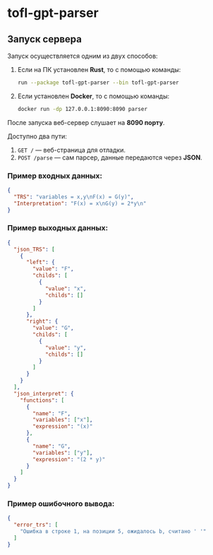 # tofl-gpt-parser

## Запуск сервера

Запуск осуществляется одним из двух способов:

1. Если на ПК установлен **Rust**, то с помощью команды:
   ```bash
   run --package tofl-gpt-parser --bin tofl-gpt-parser
   ```
2. Если установлен **Docker**, то с помощью команды:
   ```bash
   docker run -dp 127.0.0.1:8090:8090 parser
   ```

После запуска веб-сервер слушает на **8090 порту**.

Доступно два пути:

1. `GET /` — веб-страница для отладки.
2. `POST /parse` — сам парсер, данные передаются через **JSON**.

### Пример входных данных:

```json
{
  "TRS": "variables = x,y\nF(x) = G(y)",
  "Interpretation": "F(x) = x\nG(y) = 2*y\n"
}
```

### Пример выходных данных:

```json
{
  "json_TRS": [
    {
      "left": {
        "value": "F",
        "childs": [
          {
            "value": "x",
            "childs": []
          }
        ]
      },
      "right": {
        "value": "G",
        "childs": [
          {
            "value": "y",
            "childs": []
          }
        ]
      }
    }
  ],
  "json_interpret": {
    "functions": [
      {
        "name": "F",
        "variables": ["x"],
        "expression": "(x)"
      },
      {
        "name": "G",
        "variables": ["y"],
        "expression": "(2 * y)"
      }
    ]
  }
}
```

### Пример ошибочного вывода:

```json
{
  "error_trs": [
    "Ошибка в строке 1, на позиции 5, ожидалось b, считано ' '"
  ]
}
```